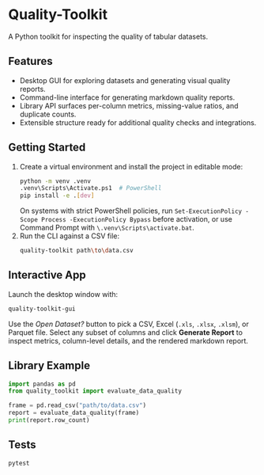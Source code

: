 # Quality-Toolkit

A Python toolkit for inspecting the quality of tabular datasets.

## Features
- Desktop GUI for exploring datasets and generating visual quality reports.
- Command-line interface for generating markdown quality reports.
- Library API surfaces per-column metrics, missing-value ratios, and duplicate counts.
- Extensible structure ready for additional quality checks and integrations.

## Getting Started
1. Create a virtual environment and install the project in editable mode:
   ```bash
   python -m venv .venv
   .venv\Scripts\Activate.ps1  # PowerShell
   pip install -e .[dev]
   ```
   On systems with strict PowerShell policies, run `Set-ExecutionPolicy -Scope Process -ExecutionPolicy Bypass` before activation, or use Command Prompt with `\.venv\Scripts\activate.bat`.
2. Run the CLI against a CSV file:
   ```bash
   quality-toolkit path\to\data.csv
   ```

## Interactive App
Launch the desktop window with:
```bash
quality-toolkit-gui
```
Use the *Open Dataset?* button to pick a CSV, Excel (`.xls`, `.xlsx`, `.xlsm`), or Parquet file. Select any subset of columns and click **Generate Report** to inspect metrics, column-level details, and the rendered markdown report.

## Library Example
```python
import pandas as pd
from quality_toolkit import evaluate_data_quality

frame = pd.read_csv("path/to/data.csv")
report = evaluate_data_quality(frame)
print(report.row_count)
```

## Tests
```bash
pytest
```
